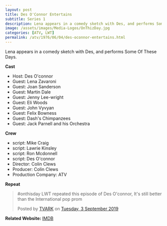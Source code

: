 ```yaml
---
layout: post
title: Des O'Connor Entertains
subtitle: Series 1
description: Lena appears in a comedy sketch with Des, and performs Some Of These Days.
image: /assets/images/Media-Logos/OnThizDay.jpg
categories: [ATV, LWT]
permalink: /atv/1976/06/04/des-oconnor-entertains.html
---
```


Lena appears in a comedy sketch with Des, and performs Some Of These Days.

**Cast**
* Host: Des O'connor
* Guest: Lena Zavaroni
* Guest: Joan Sanderson
* Guest: Martin Dale
* Guest: Jenny Lee-wright
* Guest: Eli Woods
* Guest: John Vyvyan
* Guest: Felix Bowness
* Guest: Dash's Chimpanzees
* Guest: Jack Parnell and his Orchestra

**Crew**
* script: Mike Craig
* script: Lawrie Kinsley
* script: Ron Mcdonnell
* script: Des O'connor
* Director: Colin Clews
* Producer: Colin Clews
* Production Company: ATV

**Repeat**
<div id="fb-root"></div>
<script async defer crossorigin="anonymous" src="https://connect.facebook.net/en_GB/sdk.js#xfbml=1&version=v4.0"></script>
<div class="fb-post" data-href="https://facebook.com/tvark.org/photos/pb.125133210861721.-2207520000.1567679490./2999606830080997/?type=3&amp;theater" data-width="750" data-show-text="true"><blockquote cite="https://developers.facebook.com/tvark.org/photos/a.452266604815045/2999606830080997/?type=3" class="fb-xfbml-parse-ignore"><p>#onthisday LWT repeated this episode of Des O&#039;connor,  It&#039;s still better than the International pop prom</p>Posted by <a href="https://www.facebook.com/tvark.org/">TVARK</a> on&nbsp;<a href="https://developers.facebook.com/tvark.org/photos/a.452266604815045/2999606830080997/?type=3">Tuesday, 3 September 2019</a></blockquote></div>

**Related Website:**
<span class="post-categories">[IMDB](https://www.imdb.com/title/tt1771143)</span>
